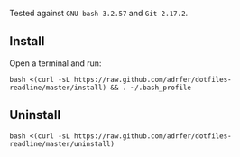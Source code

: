 
Tested against `GNU bash 3.2.57` and `Git 2.17.2`.

## Install

Open a terminal and run:

    bash <(curl -sL https://raw.github.com/adrfer/dotfiles-readline/master/install) && . ~/.bash_profile

## Uninstall

    bash <(curl -sL https://raw.github.com/adrfer/dotfiles-readline/master/uninstall)